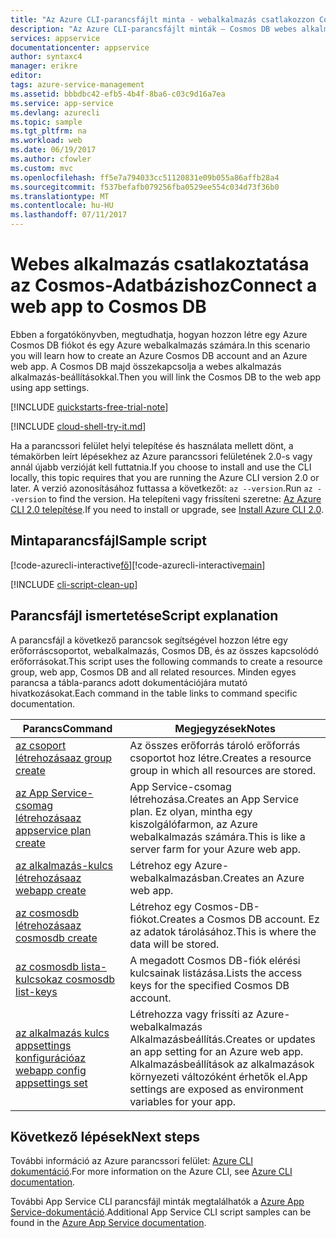 ```yaml
---
title: "Az Azure CLI-parancsfájlt minta - webalkalmazás csatlakozzon Cosmos Adatbázishoz |} Microsoft Docs"
description: "Az Azure CLI-parancsfájlt minták – Cosmos DB webes alkalmazás csatlakoztatása"
services: appservice
documentationcenter: appservice
author: syntaxc4
manager: erikre
editor: 
tags: azure-service-management
ms.assetid: bbbdbc42-efb5-4b4f-8ba6-c03c9d16a7ea
ms.service: app-service
ms.devlang: azurecli
ms.topic: sample
ms.tgt_pltfrm: na
ms.workload: web
ms.date: 06/19/2017
ms.author: cfowler
ms.custom: mvc
ms.openlocfilehash: ff5e7a794033cc51120831e09b055a86affb28a4
ms.sourcegitcommit: f537befafb079256fba0529ee554c034d73f36b0
ms.translationtype: MT
ms.contentlocale: hu-HU
ms.lasthandoff: 07/11/2017
---
```

# <a name="connect-a-web-app-to-cosmos-db"></a><span data-ttu-id="fb32c-103">Webes alkalmazás csatlakoztatása az Cosmos-Adatbázishoz</span><span class="sxs-lookup"><span data-stu-id="fb32c-103">Connect a web app to Cosmos DB</span></span>

<span data-ttu-id="fb32c-104">Ebben a forgatókönyvben, megtudhatja, hogyan hozzon létre egy Azure Cosmos DB fiókot és egy Azure webalkalmazás számára.</span><span class="sxs-lookup"><span data-stu-id="fb32c-104">In this scenario you will learn how to create an Azure Cosmos DB account and an Azure web app.</span></span> <span data-ttu-id="fb32c-105">A Cosmos DB majd összekapcsolja a webes alkalmazás alkalmazás-beállításokkal.</span><span class="sxs-lookup"><span data-stu-id="fb32c-105">Then you will link the Cosmos DB to the web app using app settings.</span></span>


[!INCLUDE [quickstarts-free-trial-note](../../../includes/quickstarts-free-trial-note.md)]


[!INCLUDE [cloud-shell-try-it.md](../../../includes/cloud-shell-try-it.md)]

<span data-ttu-id="fb32c-106">Ha a parancssori felület helyi telepítése és használata mellett dönt, a témakörben leírt lépésekhez az Azure parancssori felületének 2.0-s vagy annál újabb verzióját kell futtatnia.</span><span class="sxs-lookup"><span data-stu-id="fb32c-106">If you choose to install and use the CLI locally, this topic requires that you are running the Azure CLI version 2.0 or later.</span></span> <span data-ttu-id="fb32c-107">A verzió azonosításához futtassa a következőt: `az --version`.</span><span class="sxs-lookup"><span data-stu-id="fb32c-107">Run `az --version` to find the version.</span></span> <span data-ttu-id="fb32c-108">Ha telepíteni vagy frissíteni szeretne: [Az Azure CLI 2.0 telepítése]( /cli/azure/install-azure-cli).</span><span class="sxs-lookup"><span data-stu-id="fb32c-108">If you need to install or upgrade, see [Install Azure CLI 2.0]( /cli/azure/install-azure-cli).</span></span> 

## <a name="sample-script"></a><span data-ttu-id="fb32c-109">Mintaparancsfájl</span><span class="sxs-lookup"><span data-stu-id="fb32c-109">Sample script</span></span>

<span data-ttu-id="fb32c-110">[!code-azurecli-interactive[fő](../../../cli_scripts/app-service/connect-to-documentdb/connect-to-documentdb.sh "Azure Cosmos DB")]</span><span class="sxs-lookup"><span data-stu-id="fb32c-110">[!code-azurecli-interactive[main](../../../cli_scripts/app-service/connect-to-documentdb/connect-to-documentdb.sh "Azure Cosmos DB")]</span></span>

[!INCLUDE [cli-script-clean-up](../../../includes/cli-script-clean-up.md)]

## <a name="script-explanation"></a><span data-ttu-id="fb32c-111">Parancsfájl ismertetése</span><span class="sxs-lookup"><span data-stu-id="fb32c-111">Script explanation</span></span>

<span data-ttu-id="fb32c-112">A parancsfájl a következő parancsok segítségével hozzon létre egy erőforráscsoportot, webalkalmazás, Cosmos DB, és az összes kapcsolódó erőforrásokat.</span><span class="sxs-lookup"><span data-stu-id="fb32c-112">This script uses the following commands to create a resource group, web app, Cosmos DB and all related resources.</span></span> <span data-ttu-id="fb32c-113">Minden egyes parancsa a tábla-parancs adott dokumentációjára mutató hivatkozásokat.</span><span class="sxs-lookup"><span data-stu-id="fb32c-113">Each command in the table links to command specific documentation.</span></span>

| <span data-ttu-id="fb32c-114">Parancs</span><span class="sxs-lookup"><span data-stu-id="fb32c-114">Command</span></span> | <span data-ttu-id="fb32c-115">Megjegyzések</span><span class="sxs-lookup"><span data-stu-id="fb32c-115">Notes</span></span> |
|---|---|
| [<span data-ttu-id="fb32c-116">az csoport létrehozása</span><span class="sxs-lookup"><span data-stu-id="fb32c-116">az group create</span></span>](https://docs.microsoft.com/cli/azure/group#create) | <span data-ttu-id="fb32c-117">Az összes erőforrás tároló erőforrás csoportot hoz létre.</span><span class="sxs-lookup"><span data-stu-id="fb32c-117">Creates a resource group in which all resources are stored.</span></span> |
| [<span data-ttu-id="fb32c-118">az App Service-csomag létrehozása</span><span class="sxs-lookup"><span data-stu-id="fb32c-118">az appservice plan create</span></span>](https://docs.microsoft.com/cli/azure/appservice/plan#create) | <span data-ttu-id="fb32c-119">App Service-csomag létrehozása.</span><span class="sxs-lookup"><span data-stu-id="fb32c-119">Creates an App Service plan.</span></span> <span data-ttu-id="fb32c-120">Ez olyan, mintha egy kiszolgálófarmon, az Azure webalkalmazás számára.</span><span class="sxs-lookup"><span data-stu-id="fb32c-120">This is like a server farm for your Azure web app.</span></span> |
| [<span data-ttu-id="fb32c-121">az alkalmazás-kulcs létrehozása</span><span class="sxs-lookup"><span data-stu-id="fb32c-121">az webapp create</span></span>](https://docs.microsoft.com/cli/azure/webapp#create) | <span data-ttu-id="fb32c-122">Létrehoz egy Azure-webalkalmazásban.</span><span class="sxs-lookup"><span data-stu-id="fb32c-122">Creates an Azure web app.</span></span> |
| [<span data-ttu-id="fb32c-123">az cosmosdb létrehozása</span><span class="sxs-lookup"><span data-stu-id="fb32c-123">az cosmosdb create</span></span>](https://docs.microsoft.com/en-us/cli/azure/cosmosdb#create) | <span data-ttu-id="fb32c-124">Létrehoz egy Cosmos-DB-fiókot.</span><span class="sxs-lookup"><span data-stu-id="fb32c-124">Creates a Cosmos DB account.</span></span> <span data-ttu-id="fb32c-125">Ez az adatok tárolásához.</span><span class="sxs-lookup"><span data-stu-id="fb32c-125">This is where the data will be stored.</span></span> |
| [<span data-ttu-id="fb32c-126">az cosmosdb lista-kulcsok</span><span class="sxs-lookup"><span data-stu-id="fb32c-126">az cosmosdb list-keys</span></span>](https://docs.microsoft.com/en-us/cli/azure/cosmosdb#list-keys) | <span data-ttu-id="fb32c-127">A megadott Cosmos DB-fiók elérési kulcsainak listázása.</span><span class="sxs-lookup"><span data-stu-id="fb32c-127">Lists the access keys for the specified Cosmos DB account.</span></span> |
| [<span data-ttu-id="fb32c-128">az alkalmazás kulcs appsettings konfiguráció</span><span class="sxs-lookup"><span data-stu-id="fb32c-128">az webapp config appsettings set</span></span>](https://docs.microsoft.com/cli/azure/webapp/config/appsettings#set) | <span data-ttu-id="fb32c-129">Létrehozza vagy frissíti az Azure-webalkalmazás Alkalmazásbeállítás.</span><span class="sxs-lookup"><span data-stu-id="fb32c-129">Creates or updates an app setting for an Azure web app.</span></span> <span data-ttu-id="fb32c-130">Alkalmazásbeállítások az alkalmazások környezeti változóként érhetők el.</span><span class="sxs-lookup"><span data-stu-id="fb32c-130">App settings are exposed as environment variables for your app.</span></span> |

## <a name="next-steps"></a><span data-ttu-id="fb32c-131">Következő lépések</span><span class="sxs-lookup"><span data-stu-id="fb32c-131">Next steps</span></span>

<span data-ttu-id="fb32c-132">További információ az Azure parancssori felület: [Azure CLI dokumentáció](https://docs.microsoft.com/cli/azure/overview).</span><span class="sxs-lookup"><span data-stu-id="fb32c-132">For more information on the Azure CLI, see [Azure CLI documentation](https://docs.microsoft.com/cli/azure/overview).</span></span>

<span data-ttu-id="fb32c-133">További App Service CLI parancsfájl minták megtalálhatók a [Azure App Service-dokumentáció](../app-service-cli-samples.md).</span><span class="sxs-lookup"><span data-stu-id="fb32c-133">Additional App Service CLI script samples can be found in the [Azure App Service documentation](../app-service-cli-samples.md).</span></span>

